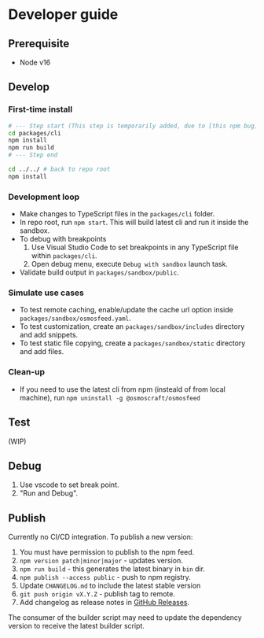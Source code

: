 # Developer guide

## Prerequisite

- Node v16

## Develop

### First-time install

```bash
# --- Step start (This step is temporarily added, due to [this npm bug](https://github.com/npm/cli/issues/2632)).
cd packages/cli
npm install
npm run build
# --- Step end

cd ../../ # back to repo root
npm install
```

### Development loop

- Make changes to TypeScript files in the `packages/cli` folder.
- In repo root, run `npm start`. This will build latest cli and run it inside the sandbox.
- To debug with breakpoints
  1. Use Visual Studio Code to set breakpoints in any TypeScript file within `packages/cli`.
  2. Open debug menu, execute `Debug with sandbox` launch task.
- Validate build output in `packages/sandbox/public`.

### Simulate use cases

- To test remote caching, enable/update the cache url option inside `packages/sandbox/osmosfeed.yaml`.
- To test customization, create an `packages/sandbox/includes` directory and add snippets.
- To test static file copying, create a `packages/sandbox/static` directory and add files.

### Clean-up

- If you need to use the latest cli from npm (insteald of from local machine), run `npm uninstall -g @osmoscraft/osmosfeed`

## Test

(WIP)

## Debug

1. Use vscode to set break point.
2. "Run and Debug".

## Publish

Currently no CI/CD integration. To publish a new version:

1. You must have permission to publish to the npm feed.
2. `npm version patch|minor|major` - updates version.
3. `npm run build` - this generates the latest binary in `bin` dir.
4. `npm publish --access public` - push to npm registry.
5. Update `CHANGELOG.md` to include the latest stable version
6. `git push origin vX.Y.Z` - publish tag to remote.
7. Add changelog as release notes in [GitHub Releases](https://github.com/osmoscraft/osmosfeed/tags).

The consumer of the builder script may need to update the dependency version to receive the latest builder script.
